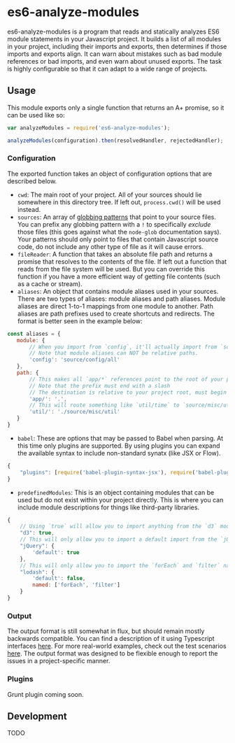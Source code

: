 # es6-analyze-modules

es6-analyze-modules is a program that reads and statically analyzes ES6 module statements in your Javascript project. It builds a list of all modules in your project, including their imports and exports, then determines if those imports and exports align. It can warn about mistakes such as bad module references or bad imports, and even warn about unused exports. The task is highly configurable so that it can adapt to a wide range of projects.
 
## Usage
 
This module exports only a single function that returns an A+ promise, so it can be used like so:

```js
var analyzeModules = require('es6-analyze-modules');

analyzeModules(configuration).then(resolvedHandler, rejectedHandler);
```

### Configuration

The exported function takes an object of configuration options that are described below.

- `cwd`: The main root of your project. All of your sources should lie somewhere in this directory tree. If left out, `process.cwd()` will be used instead.
- `sources`: An array of [globbing patterns](https://github.com/isaacs/node-glob) that point to your source files. You can prefix any globbing pattern with a `!` to specifically _exclude_ those files (this goes against what the `node-glob` documentation says). Your patterns should only point to files that contain Javascript source code, do not include any other type of file as it will cause errors.
- `fileReader`: A function that takes an absolute file path and returns a promise that resolves to the contents of the file. If left out a function that reads from the file system will be used. But you can override this function if you have a more efficient way of getting file contents (such as a cache or stream).
- `aliases`: An object that contains module aliases used in your sources. There are two types of aliases: module aliases and path aliases. Module aliases are direct 1-to-1 mappings from one module to another. Path aliases are path prefixes used to create shortcuts and redirects. The format is better seen in the example below:

 ```js
 const aliases = {
    module: {
        // When you import from `config`, it'll actually import from `source/config/all`
        // Note that module aliases can NOT be relative paths.
        'config': 'source/config/all'
    },
    path: {
        // This makes all `app/*` references point to the root of your project
        // Note that the prefix must end with a slash
        // The destination is relative to your project root, must begin with a dot, and cannot end with a slash
        'app/': '.',
        // This will route something like `util/time` to `source/misc/util/time`
        'util/': './source/misc/util'
    }
 }
 ```
- `babel`: These are options that may be passed to Babel when parsing. At this time only plugins are supported. By using plugins you can expand the available syntax to include non-standard synatx (like JSX or Flow).

 ```js
 {
     "plugins": [require('babel-plugin-syntax-jsx'), require('babel-plugin-syntax-flow')]
 }
 ```
- `predefinedModules`: This is an object containing modules that can be used but do not exist within your project directly. This is where you can include module descriptions for things like third-party libraries.

 ```js
 {
     // Using `true` will allow you to import anything from the `d3` module
     "d3": true,
     // This will only allow you to import a default import from the `jQuery` module
     "jQuery": {
         'default': true
     },
     // This will only allow you to import the `forEach` and `filter` named exports from `lodash`
     "lodash": {
         'default': false,
         named: ['forEach', 'filter']
     }
 }
 ```
 
### Output

The output format is still somewhat in flux, but should remain mostly backwards compatible. You can find a description of it using Typescript interfaces [here](doc/output-types.ast). For more real-world examples, check out the test scenarios [here](test/scenarios). The output format was designed to be flexible enough to report the issues in a project-specific manner.
 
### Plugins

Grunt plugin coming soon.

## Development

TODO